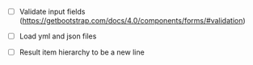 - [ ] Validate input fields (https://getbootstrap.com/docs/4.0/components/forms/#validation)
- [ ] Load yml and json files
- [ ] Result item hierarchy to be a new line

